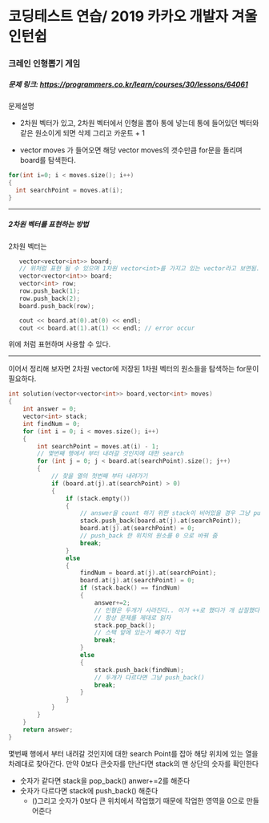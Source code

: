 # 코딩테스트 연습/ 2019 카카오 개발자 겨울 인턴쉽

### 크레인 인형뽑기 게임
##### 문제 링크: https://programmers.co.kr/learn/courses/30/lessons/64061

문제설명
* 2차원 벡터가 있고, 2차원 벡터에서 인형을 뽑아 통에 넣는데 통에 들어있던 벡터와 같은 원소이게 되면 삭제 그리고 카운트 + 1

* vector<int> moves 가 들어오면 해당 vector moves의 갯수만큼 for문을 돌리며 board를 탐색한다.
``` c++
for(int i=0; i < moves.size(); i++)
{
  int searchPoint = moves.at(i);
}
```
-------------------
##### 2차원 벡터를 표현하는 방법
2차원 벡터는
``` c++
   vector<vector<int>> board;
   // 위처럼 표현 될 수 있으며 1차원 vector<int>를 가지고 있는 vector라고 보면됨.
   vector<vector<int>> board;
   vector<int> row;
   row.push_back(1);
   row.push_back(2);
   board.push_back(row);

   cout << board.at(0).at(0) << endl;
   cout << board.at(1).at(1) << endl; // error occur
```
위에 처럼 표현하며 사용할 수 있다.

-----------------
이어서 정리해 보자면
2차원 vector에 저장된 1차원 벡터의 원소들을 탐색하는 for문이 필요하다.
``` c++
int solution(vector<vector<int>> board,vector<int> moves)
{
    int answer = 0;
    vector<int> stack;
    int findNum = 0;
    for (int i = 0; i < moves.size(); i++)
    {
        int searchPoint = moves.at(i) - 1;
        // 몇번째 행에서 부터 내려갈 것인지에 대한 search
        for (int j = 0; j < board.at(searchPoint).size(); j++)
        {
            // 찾을 열의 첫번째 부터 내려가기
            if (board.at(j).at(searchPoint) > 0)
            {
                if (stack.empty())
                {
                    // answer을 count 하기 위한 stack이 비어있을 경우 그냥 push_back
                    stack.push_back(board.at(j).at(searchPoint));
                    board.at(j).at(searchPoint) = 0;
                    // push_back 한 위치의 원소를 0 으로 바꿔 줌
                    break;
                }
                else
                {
                    findNum = board.at(j).at(searchPoint);
                    board.at(j).at(searchPoint) = 0;
                    if (stack.back() == findNum)
                    {
                        answer+=2;
                        // 인형은 두개가 사라진다.. 이거 ++로 했다가 개 삽질했다. 디버깅 하면서 예제의 답은 2인데 오류있나 싶어서 계속 디버깅했다
                        // 항상 문제를 제대로 읽자
                        stack.pop_back();
                        // 스택 앞에 있는거 빼주기 작업
                        break;
                    }
                    else
                    {
                        stack.push_back(findNum);
                        // 두개가 다르다면 그냥 push_back()
                        break;
                    }
                }
            }
        }
    }
    return answer;
}
```
몇번째 행에서 부터 내려갈 것인지에 대한 search Point를 잡아
해당 위치에 있는 열을 차례대로 찾아간다. 만약 0보다 큰숫자를 만난다면
stack의 맨 상단의 숫자를 확인한다
* 숫자가 같다면 stack을 pop_back() anwer+=2를 해준다
* 숫자가 다르다면 stack에 push_back() 해준다
  * ()그리고 숫자가 0보다 큰 위치에서 작업했기 때문에 작업한 영역을 0으로 만들어준다 
